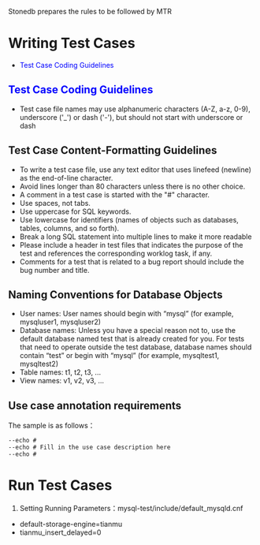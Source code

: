 Stonedb prepares the rules to be followed by MTR

# Writing Test Cases  
- <font color=blue>Test Case Coding Guidelines  </font>

## <font color=blue>Test Case Coding Guidelines  </font>
- Test case file names may use alphanumeric characters (A-Z, a-z, 0-9), underscore ('_') or dash ('-'), but should not start with underscore or dash

## Test Case Content-Formatting Guidelines  
- To write a test case file, use any text editor that uses linefeed (newline) as the end-of-line character.  
- Avoid lines longer than 80 characters unless there is no other choice.  
- A comment in a test case is started with the "#" character.  
- Use spaces, not tabs.  
- Use uppercase for SQL keywords.  
- Use lowercase for identifiers (names of objects such as databases, tables, columns, and so forth).  
- Break a long SQL statement into multiple lines to make it more readable  
- Please include a header in test files that indicates the purpose of the test and references the corresponding worklog task, if any.  
- Comments for a test that is related to a bug report should include the bug number and title.  

## Naming Conventions for Database Objects  
- User names: User names should begin with “mysql” (for example, mysqluser1, mysqluser2)
- Database names: Unless you have a special reason not to, use the default database named test that is already created for you. For tests that need to operate outside the test database, database names should contain “test” or begin with “mysql” (for example, mysqltest1, mysqltest2)
- Table names: t1, t2, t3, ...
- View names: v1, v2, v3, ...

## Use case annotation requirements  
The sample is as follows：
```
--echo #
--echo # Fill in the use case description here
--echo #
```

# Run Test Cases  
1. Setting Running Parameters：mysql-test/include/default_mysqld.cnf
- default-storage-engine=tianmu
- tianmu_insert_delayed=0
